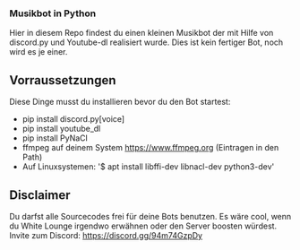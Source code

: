 ### Musikbot in Python

Hier in diesem Repo findest du einen kleinen Musikbot der mit Hilfe von discord.py 
und Youtube-dl realisiert wurde. Dies ist kein fertiger Bot, noch wird es je einer.



## Vorraussetzungen

Diese Dinge musst du installieren bevor du den Bot startest:

- pip install discord.py[voice]
- pip install youtube_dl
- pip install PyNaCl
- ffmpeg auf deinem System https://www.ffmpeg.org (Eintragen in den Path)
- Auf Linuxsystemen: '$ apt install libffi-dev libnacl-dev python3-dev'


## Disclaimer

Du darfst alle Sourcecodes frei für deine Bots benutzen.
Es wäre cool, wenn du White Lounge irgendwo erwähnen oder den Server boosten würdest.
Invite zum Discord: https://discord.gg/94m74GzpDy

